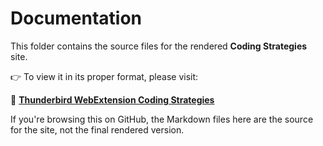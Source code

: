 # Documentation

This folder contains the source files for the rendered **Coding Strategies** site.

👉 To view it in its proper format, please visit:

🔗 **[Thunderbird WebExtension Coding Strategies](https://thunderbird.github.io/webext-support/)**

If you're browsing this on GitHub, the Markdown files here are the source for the site, not the final rendered version.
